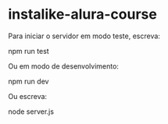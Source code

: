 # instalike-alura-course

Para iniciar o servidor em modo teste, escreva:

npm run test

Ou em modo de desenvolvimento:

npm run dev

Ou escreva:

node server.js